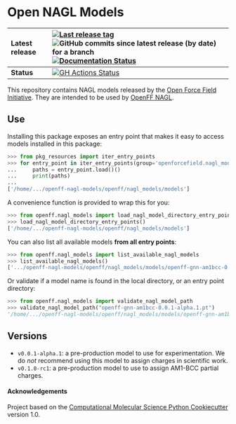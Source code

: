 # Open NAGL Models

| **Latest release** | [![Last release tag](https://img.shields.io/github/release-pre/openforcefield/openff-nagl-models.svg)](https://github.com/openforcefield/openff-nagl-models/releases) ![GitHub commits since latest release (by date) for a branch](https://img.shields.io/github/commits-since/openforcefield/openff-nagl-models/latest)  [![Documentation Status](https://readthedocs.org/projects/openff-nagl-models/badge/?version=latest)](https://openff-nagl-models.readthedocs.io/en/latest/)                                                                                                        |
| :----------------- | :--------------------------------------------------------------------------------------------------------------------------------------------------------------------------------------------------------------------------------------------------------------------------------------------------------------------------------------------------------------------------------------------------------------------------------------------------------------------------------------------------------------------------------------------------------------------- |
| **Status**         | [![GH Actions Status](https://github.com/openforcefield/openff-nagl-models/actions/workflows/CI.yml/badge.svg)](https://github.com/openforcefield/openff-nagl-models/actions?query=branch%3Amain+workflow%3ACI) |

                                                                          

This repository contains NAGL models released by the [Open Force Field Initiative](https://openforcefield.org). They are intended to be used by [OpenFF NAGL](https://github.com/openforcefield/openff-nagl).

## Use
Installing this package exposes an entry point that makes it easy to access models installed in this package:

```python
>>> from pkg_resources import iter_entry_points
>>> for entry_point in iter_entry_points(group='openforcefield.nagl_model_directory'):
...     paths = entry_point.load()()
...     print(paths)
...
['/home/.../openff-nagl-models/openff/nagl_models/models']
```

A convenience function is provided to wrap this for you:

```python
>>> from openff.nagl_models import load_nagl_model_directory_entry_points
>>> load_nagl_model_directory_entry_points()
['/home/.../openff-nagl-models/openff/nagl_models/models']
```

You can also list all available models **from all entry points**:

```python
>>> from openff.nagl_models import list_available_nagl_models
>>> list_available_nagl_models()
['.../openff-nagl-models/openff/nagl_models/models/openff-gnn-am1bcc-0.0.1-alpha.1.pt', '.../openff-nagl-models/openff/nagl_models/models/openff-gnn-am1bcc-0.1.0-rc.1.pt']
```

Or validate if a model name is found in the local directory, or an entry point directory:

```python
>>> from openff.nagl_models import validate_nagl_model_path
>>> validate_nagl_model_path("openff-gnn-am1bcc-0.0.1-alpha.1.pt")
'/home/.../openff-nagl-models/openff/nagl_models/models/openff-gnn-am1bcc-0.0.1-alpha.1.pt'
```

## Versions
- `v0.0.1-alpha.1`: a pre-production model to use for experimentation. We do *not* recommend using this model to assign charges in scientific work.
- `v0.1.0-rc1`: a pre-production model to use to assign AM1-BCC partial charges.


#### Acknowledgements

Project based on the
[Computational Molecular Science Python Cookiecutter](https://github.com/molssi/cookiecutter-cms) version 1.0.
